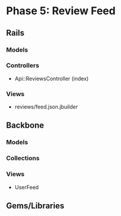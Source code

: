 # Phase 5: Review Feed

## Rails
### Models

### Controllers
* Api::ReviewsController (index)

### Views
* reviews/feed.json.jbuilder

## Backbone
### Models

### Collections

### Views
* UserFeed

## Gems/Libraries
